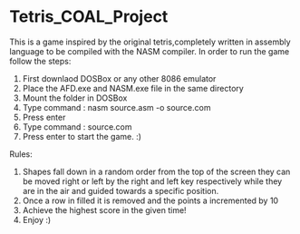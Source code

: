 # Tetris_COAL_Project
This is a game inspired by the original tetris,completely written in assembly language to be compiled with the NASM compiler.
In order to run the game follow the steps:
1.  First downlaod DOSBox or any other 8086 emulator
2.  Place the AFD.exe and NASM.exe file in the same directory
3.  Mount the folder in DOSBox
4.  Type command : nasm source.asm -o source.com
5.  Press enter
6.  Type command : source.com
7.  Press enter to start the game. :)

Rules:
1.  Shapes fall down in a random order from the top of the screen they can be moved right or left by the right and left key respectively while they are in the air and guided towards a specific position.
2.  Once a row in filled it is removed and the points a incremented by 10
3.  Achieve the highest score in the given time!
4.  Enjoy :)
